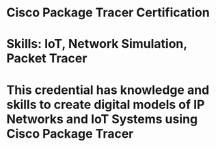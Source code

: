 # Cisco Package Tracer Certification
# Skills: IoT, Network Simulation, Packet Tracer
# This credential has knowledge and skills to create digital models of IP Networks and IoT Systems using Cisco Package Tracer
